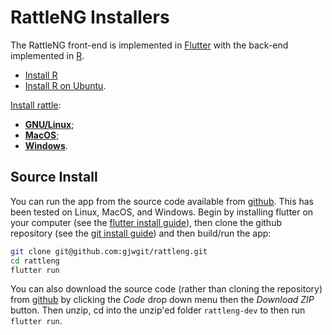 # RattleNG Installers

The RattleNG front-end is implemented in
[Flutter](https://flutter.dev/) with the back-end implemented in
[R](https://r-project.org/).

- [Install R](https://survivor.togaware.com/datascience/installing-r.html)
- [Install R on Ubuntu](https://survivor.togaware.com/datascience/installing-r-with-cran-on-ubuntu.html).

[Install
rattle](https://survivor.togaware.com/datascience/installing-rattle.html):

- [**GNU/Linux**](https://survivor.togaware.com/datascience/installing-rattle-on-linux.html);
- [**MacOS**](https://survivor.togaware.com/datascience/installing-rattle-on-macos.html);
- [**Windows**](https://survivor.togaware.com/datascience/installing-rattle-on-windows.html).

## Source Install

You can run the app from the source code available from
[github](https://github.com/gjwgit/rattleng). This has been tested on
Linux, MacOS, and Windows. Begin by installing flutter on your
computer (see the [flutter install
guide](https://docs.flutter.dev/get-started/install)), then clone the
github repository (see the [git install
guide](https://git-scm.com/book/en/v2/Getting-Started-Installing-Git))
and then build/run the app:

```bash
git clone git@github.com:gjwgit/rattleng.git
cd rattleng
flutter run
```

You can also download the source code (rather than cloning the
repository) from [github](https://github.com/gjwgit/rattleng) by
clicking the _Code_ drop down menu then the _Download ZIP_
button. Then unzip, cd into the unzip'ed folder `rattleng-dev` to
then run `flutter run`.
